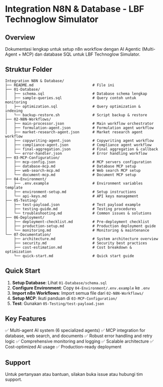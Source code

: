 # Integration N8N & Database - LBF Technoglow Simulator

## Overview
Dokumentasi lengkap untuk setup n8n workflow dengan AI Agentic (Multi-Agent + MCP) dan database SQL untuk LBF Technoglow Simulator.

## Struktur Folder

```
Integration N8N & Database/
├── README.md                           # File ini
├── 01-Database/
│   ├── schema.sql                      # Database schema lengkap
│   ├── sample-queries.sql              # Query contoh untuk monitoring
│   ├── optimization.sql                # Query optimization & indexing
│   └── backup-restore.sh               # Script backup & restore
├── 02-N8N-Workflows/
│   ├── main-processor.json             # Main workflow orchestrator
│   ├── formulation-agent.json          # Formulation agent workflow
│   ├── market-research-agent.json      # Market research agent workflow
│   ├── copywriting-agent.json          # Copywriting agent workflow
│   ├── compliance-agent.json           # Compliance agent workflow
│   ├── final-aggregation.json          # Final aggregation & callback
│   └── error-handler.json              # Error handling workflow
├── 03-MCP-Configuration/
│   ├── mcp-config.json                 # MCP servers configuration
│   ├── database-mcp.md                 # Database MCP setup
│   ├── web-search-mcp.md               # Web search MCP setup
│   └── document-mcp.md                 # Document MCP setup
├── 04-Environment/
│   ├── .env.example                    # Environment variables template
│   ├── environment-setup.md            # Setup instructions
│   └── api-keys.md                     # API keys management
├── 05-Testing/
│   ├── test-payload.json               # Test payload example
│   ├── testing-guide.md                # Testing procedures
│   └── troubleshooting.md              # Common issues & solutions
├── 06-Deployment/
│   ├── deployment-checklist.md         # Pre-deployment checklist
│   ├── production-setup.md             # Production deployment guide
│   └── monitoring.md                   # Monitoring & maintenance
└── 07-Documentation/
    ├── architecture.md                 # System architecture overview
    ├── security.md                     # Security best practices
    ├── cost-estimation.md              # Cost breakdown & optimization
    └── quick-start.md                  # Quick start guide
```

## Quick Start

1. **Setup Database**: Lihat `01-Database/schema.sql`
2. **Configure Environment**: Copy `04-Environment/.env.example` ke `.env`
3. **Import n8n Workflows**: Import semua file dari `02-N8N-Workflows/`
4. **Setup MCP**: Ikuti panduan di `03-MCP-Configuration/`
5. **Test**: Gunakan `05-Testing/test-payload.json`

## Key Features

✅ Multi-agent AI system (6 specialized agents)
✅ MCP integration for database, web search, and documents
✅ Robust error handling and retry logic
✅ Comprehensive monitoring and logging
✅ Scalable architecture
✅ Cost-optimized AI usage
✅ Production-ready deployment

## Support

Untuk pertanyaan atau bantuan, silakan buka issue atau hubungi tim support.
